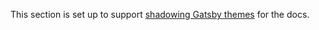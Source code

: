 This section is set up to support [shadowing Gatsby themes](https://www.gatsbyjs.org/docs/themes/shadowing/) for the docs.
